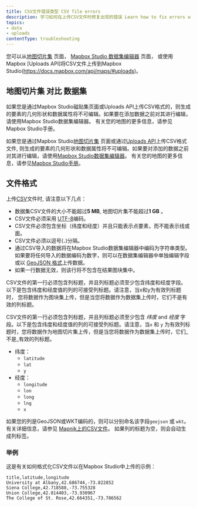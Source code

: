 ```yaml
---
title: CSV文件错误类型 CSV file errors
description: 学习如何在上传CSV文件时修复出现的错误 Learn how to fix errors when uploading CSV files.
topics:
- data
- uploads
contentType: troubleshooting
---
```


您可以从[地图切片集](https://www.mapbox.com/studio/tilesets/) 页面， [Mapbox Studio 数据集编辑器](https://www.mapbox.com/studio/datasets/) 页面， 或使用Mapbox [Uploads API]将CSV文件上传到Mapbox Studio(https://docs.mapbox.com/api/maps/#uploads)。

## 地图切片集 对比 数据集

如果您是通过Mapbox Studio磁贴集页面或Uploads API上传CSV格式的，则生成的要素的几何形状和数据属性将不可编辑。如果要在添加数据之前对其进行编辑，请使用Mapbox Studio数据集编辑器。 有关您的地图的更多信息，请参见Mapbox Studio手册。

如果您是通过Mapbox Studio[地图切片集](https://www.mapbox.com/studio/tilesets/) 页面或通过[Uploads API](https://docs.mapbox.com/api/maps/#uploads)上传CSV格式文件, 则生成的要素的几何形状和数据属性将不可编辑。如果要对添加的数据之前对其进行编辑，请使用[Mapbox Studio数据集编辑器](https://www.mapbox.com/studio/datasets/)。 有关您的地图的更多信息，请参见[Mapbox Studio手册](https://www.mapbox.com/studio-manual/overview/geospatial-data/)。

## 文件格式

上传[CSV](/help/glossary/csv)文件时, 请注意以下几点：

- 数据集CSV文件的大小不能超过**5 MB**, 地图切片集不能超过**1 GB** 。
- CSV文件必须采用 [UTF-8](https://en.wikipedia.org/wiki/UTF-8)编码。
- CSV文件必须包含坐标（纬度和经度）并且只能表示点要素，而不能表示线或面。
- CSV文件必须以逗号(`，`)分隔。
- 通过CSV导入的数据将在Mapbox Studio数据集编辑器中编码为字符串类型。 如果要将任何导入的数据编码为数字，则可以在数据集编辑器中单独编辑字段或以 [GeoJSON 格式](/help/glossary/geojson)上传数据。
- 如果一行数据无效，则该行将不包含在结果图块集中。

CSV文件的第一行必须包含列标题，并且列标题必须至少包含纬度和经度字段。以下是包含纬度和经度值的列的可接受列标题。请注意，当x和y为有效列标题时， 您将数据作为图块集上传，但是当您将数据作为数据集上传时，它们不是有效的列标题。

CSV文件的第一行必须包含列标题，并且列标题必须至少包含 *纬度* and *经度* 字段。以下是包含纬度和经度值的列的可接受列标题。请注意，当`x` 和 `y` 为有效列标题时，您将数据作为地图切片集上传，但是当您将数据作为数据集上传时，它们_不是_有效的列标题。 

- 纬度：
  - `latitude`
  - `lat`
  -  `y`
- 经度：
  - `longitude`
  - `lon`
  - `long`
  - `lng`
  - `x`

如果您的列是GeoJSON或WKT编码的，则可以分别命名该字段`geojson` 或 `wkt`。 有关详细信息，请参见 [Mapnik上的CSV文件](https://github.com/mapnik/mapnik/wiki/CSV-Plugin)。 如果列的标题为空，则会自动生成列标签。

### 举例

这是有关如何格式化CSV文件以在Mapbox Studio中上传的示例：

```
title,latitude,longitude
University at Albany,42.686744,-73.822852
Siena College,42.718588,-73.755328
Union College,42.814403,-73.930967
The College of St. Rose,42.664351,-73.786562
```
